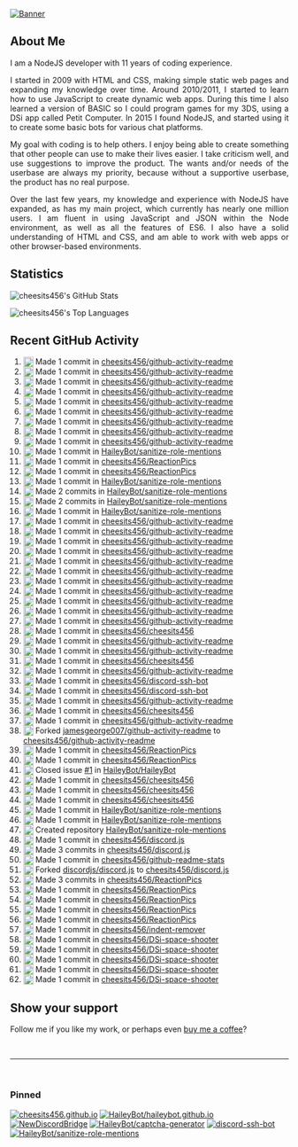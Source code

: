 [![Banner][banner-img]][banner-link]

## About Me

<p align="justify">I am a NodeJS developer with 11 years of coding experience.</p>

<p align="justify">I started in 2009 with HTML and CSS, making simple static web pages and expanding my knowledge over time. Around 2010/2011, I started to learn how to use JavaScript to create dynamic web apps. During this time I also learned a version of BASIC so I could program games for my 3DS, using a DSi app called Petit Computer. In 2015 I found NodeJS, and started using it to create some basic bots for various chat platforms.</p>

<p align="justify">My goal with coding is to help others. I enjoy being able to create something that other people can use to make their lives easier. I take criticism well, and use suggestions to improve the product. The wants and/or needs of the userbase are always my priority, because without a supportive userbase, the product has no real purpose.</p>

<p align="justify">Over the last few years, my knowledge and experience with NodeJS have expanded, as has my main project, which currently has nearly one million users. I am fluent in using JavaScript and JSON within the Node environment, as well as all the features of ES6. I also have a solid understanding of HTML and CSS, and am able to work with web apps or other browser-based environments.</p>

## Statistics

![cheesits456's GitHub Stats][github-stats-img]

![cheesits456's Top Languages][github-langs-img]

## Recent GitHub Activity

<!--START_SECTION:activity-->
1. <img alt="📝" src="https://github.com/cheesits456/github-activity-readme/raw/master/icons/commit.svg" align="top" height="18"> Made 1 commit in [cheesits456/github-activity-readme](https://github.com/cheesits456/github-activity-readme)
2. <img alt="📝" src="https://github.com/cheesits456/github-activity-readme/raw/master/icons/commit.svg" align="top" height="18"> Made 1 commit in [cheesits456/github-activity-readme](https://github.com/cheesits456/github-activity-readme)
3. <img alt="📝" src="https://github.com/cheesits456/github-activity-readme/raw/master/icons/commit.svg" align="top" height="18"> Made 1 commit in [cheesits456/github-activity-readme](https://github.com/cheesits456/github-activity-readme)
4. <img alt="📝" src="https://github.com/cheesits456/github-activity-readme/raw/master/icons/commit.svg" align="top" height="18"> Made 1 commit in [cheesits456/github-activity-readme](https://github.com/cheesits456/github-activity-readme)
5. <img alt="📝" src="https://github.com/cheesits456/github-activity-readme/raw/master/icons/commit.svg" align="top" height="18"> Made 1 commit in [cheesits456/github-activity-readme](https://github.com/cheesits456/github-activity-readme)
6. <img alt="📝" src="https://github.com/cheesits456/github-activity-readme/raw/master/icons/commit.svg" align="top" height="18"> Made 1 commit in [cheesits456/github-activity-readme](https://github.com/cheesits456/github-activity-readme)
7. <img alt="📝" src="https://github.com/cheesits456/github-activity-readme/raw/master/icons/commit.svg" align="top" height="18"> Made 1 commit in [cheesits456/github-activity-readme](https://github.com/cheesits456/github-activity-readme)
8. <img alt="📝" src="https://github.com/cheesits456/github-activity-readme/raw/master/icons/commit.svg" align="top" height="18"> Made 1 commit in [cheesits456/github-activity-readme](https://github.com/cheesits456/github-activity-readme)
9. <img alt="📝" src="https://github.com/cheesits456/github-activity-readme/raw/master/icons/commit.svg" align="top" height="18"> Made 1 commit in [cheesits456/github-activity-readme](https://github.com/cheesits456/github-activity-readme)
10. <img alt="📝" src="https://github.com/cheesits456/github-activity-readme/raw/master/icons/commit.svg" align="top" height="18"> Made 1 commit in [HaileyBot/sanitize-role-mentions](https://github.com/HaileyBot/sanitize-role-mentions)
11. <img alt="📝" src="https://github.com/cheesits456/github-activity-readme/raw/master/icons/commit.svg" align="top" height="18"> Made 1 commit in [cheesits456/ReactionPics](https://github.com/cheesits456/ReactionPics)
12. <img alt="📝" src="https://github.com/cheesits456/github-activity-readme/raw/master/icons/commit.svg" align="top" height="18"> Made 1 commit in [cheesits456/ReactionPics](https://github.com/cheesits456/ReactionPics)
13. <img alt="📝" src="https://github.com/cheesits456/github-activity-readme/raw/master/icons/commit.svg" align="top" height="18"> Made 1 commit in [HaileyBot/sanitize-role-mentions](https://github.com/HaileyBot/sanitize-role-mentions)
14. <img alt="📝" src="https://github.com/cheesits456/github-activity-readme/raw/master/icons/commit.svg" align="top" height="18"> Made 2 commits in [HaileyBot/sanitize-role-mentions](https://github.com/HaileyBot/sanitize-role-mentions)
15. <img alt="📝" src="https://github.com/cheesits456/github-activity-readme/raw/master/icons/commit.svg" align="top" height="18"> Made 2 commits in [HaileyBot/sanitize-role-mentions](https://github.com/HaileyBot/sanitize-role-mentions)
16. <img alt="📝" src="https://github.com/cheesits456/github-activity-readme/raw/master/icons/commit.svg" align="top" height="18"> Made 1 commit in [HaileyBot/sanitize-role-mentions](https://github.com/HaileyBot/sanitize-role-mentions)
17. <img alt="📝" src="https://github.com/cheesits456/github-activity-readme/raw/master/icons/commit.svg" align="top" height="18"> Made 1 commit in [cheesits456/github-activity-readme](https://github.com/cheesits456/github-activity-readme)
18. <img alt="📝" src="https://github.com/cheesits456/github-activity-readme/raw/master/icons/commit.svg" align="top" height="18"> Made 1 commit in [cheesits456/github-activity-readme](https://github.com/cheesits456/github-activity-readme)
19. <img alt="📝" src="https://github.com/cheesits456/github-activity-readme/raw/master/icons/commit.svg" align="top" height="18"> Made 1 commit in [cheesits456/github-activity-readme](https://github.com/cheesits456/github-activity-readme)
20. <img alt="📝" src="https://github.com/cheesits456/github-activity-readme/raw/master/icons/commit.svg" align="top" height="18"> Made 1 commit in [cheesits456/github-activity-readme](https://github.com/cheesits456/github-activity-readme)
21. <img alt="📝" src="https://github.com/cheesits456/github-activity-readme/raw/master/icons/commit.svg" align="top" height="18"> Made 1 commit in [cheesits456/github-activity-readme](https://github.com/cheesits456/github-activity-readme)
22. <img alt="📝" src="https://github.com/cheesits456/github-activity-readme/raw/master/icons/commit.svg" align="top" height="18"> Made 1 commit in [cheesits456/github-activity-readme](https://github.com/cheesits456/github-activity-readme)
23. <img alt="📝" src="https://github.com/cheesits456/github-activity-readme/raw/master/icons/commit.svg" align="top" height="18"> Made 1 commit in [cheesits456/github-activity-readme](https://github.com/cheesits456/github-activity-readme)
24. <img alt="📝" src="https://github.com/cheesits456/github-activity-readme/raw/master/icons/commit.svg" align="top" height="18"> Made 1 commit in [cheesits456/github-activity-readme](https://github.com/cheesits456/github-activity-readme)
25. <img alt="📝" src="https://github.com/cheesits456/github-activity-readme/raw/master/icons/commit.svg" align="top" height="18"> Made 1 commit in [cheesits456/github-activity-readme](https://github.com/cheesits456/github-activity-readme)
26. <img alt="📝" src="https://github.com/cheesits456/github-activity-readme/raw/master/icons/commit.svg" align="top" height="18"> Made 1 commit in [cheesits456/github-activity-readme](https://github.com/cheesits456/github-activity-readme)
27. <img alt="📝" src="https://github.com/cheesits456/github-activity-readme/raw/master/icons/commit.svg" align="top" height="18"> Made 1 commit in [cheesits456/github-activity-readme](https://github.com/cheesits456/github-activity-readme)
28. <img alt="📝" src="https://github.com/cheesits456/github-activity-readme/raw/master/icons/commit.svg" align="top" height="18"> Made 1 commit in [cheesits456/cheesits456](https://github.com/cheesits456/cheesits456)
29. <img alt="📝" src="https://github.com/cheesits456/github-activity-readme/raw/master/icons/commit.svg" align="top" height="18"> Made 1 commit in [cheesits456/github-activity-readme](https://github.com/cheesits456/github-activity-readme)
30. <img alt="📝" src="https://github.com/cheesits456/github-activity-readme/raw/master/icons/commit.svg" align="top" height="18"> Made 1 commit in [cheesits456/github-activity-readme](https://github.com/cheesits456/github-activity-readme)
31. <img alt="📝" src="https://github.com/cheesits456/github-activity-readme/raw/master/icons/commit.svg" align="top" height="18"> Made 1 commit in [cheesits456/cheesits456](https://github.com/cheesits456/cheesits456)
32. <img alt="📝" src="https://github.com/cheesits456/github-activity-readme/raw/master/icons/commit.svg" align="top" height="18"> Made 1 commit in [cheesits456/github-activity-readme](https://github.com/cheesits456/github-activity-readme)
33. <img alt="📝" src="https://github.com/cheesits456/github-activity-readme/raw/master/icons/commit.svg" align="top" height="18"> Made 1 commit in [cheesits456/discord-ssh-bot](https://github.com/cheesits456/discord-ssh-bot)
34. <img alt="📝" src="https://github.com/cheesits456/github-activity-readme/raw/master/icons/commit.svg" align="top" height="18"> Made 1 commit in [cheesits456/discord-ssh-bot](https://github.com/cheesits456/discord-ssh-bot)
35. <img alt="📝" src="https://github.com/cheesits456/github-activity-readme/raw/master/icons/commit.svg" align="top" height="18"> Made 1 commit in [cheesits456/github-activity-readme](https://github.com/cheesits456/github-activity-readme)
36. <img alt="📝" src="https://github.com/cheesits456/github-activity-readme/raw/master/icons/commit.svg" align="top" height="18"> Made 1 commit in [cheesits456/cheesits456](https://github.com/cheesits456/cheesits456)
37. <img alt="📝" src="https://github.com/cheesits456/github-activity-readme/raw/master/icons/commit.svg" align="top" height="18"> Made 1 commit in [cheesits456/github-activity-readme](https://github.com/cheesits456/github-activity-readme)
38. <img alt="🍴" src="https://github.com/cheesits456/github-activity-readme/raw/master/icons/fork.svg" align="top" height="18"> Forked [jamesgeorge007/github-activity-readme](https://github.com/jamesgeorge007/github-activity-readme) to [cheesits456/github-activity-readme](https://github.com/cheesits456/github-activity-readme)
39. <img alt="📝" src="https://github.com/cheesits456/github-activity-readme/raw/master/icons/commit.svg" align="top" height="18"> Made 1 commit in [cheesits456/ReactionPics](https://github.com/cheesits456/ReactionPics)
40. <img alt="📝" src="https://github.com/cheesits456/github-activity-readme/raw/master/icons/commit.svg" align="top" height="18"> Made 1 commit in [cheesits456/ReactionPics](https://github.com/cheesits456/ReactionPics)
41. <img alt="❗️" src="https://github.com/cheesits456/github-activity-readme/raw/master/icons/issue.svg" align="top" height="18"> Closed issue [#1](https://github.com//HaileyBot/HaileyBot/issues/1) in [HaileyBot/HaileyBot](https://github.com/HaileyBot/HaileyBot)
42. <img alt="📝" src="https://github.com/cheesits456/github-activity-readme/raw/master/icons/commit.svg" align="top" height="18"> Made 1 commit in [cheesits456/cheesits456](https://github.com/cheesits456/cheesits456)
43. <img alt="📝" src="https://github.com/cheesits456/github-activity-readme/raw/master/icons/commit.svg" align="top" height="18"> Made 1 commit in [cheesits456/cheesits456](https://github.com/cheesits456/cheesits456)
44. <img alt="📝" src="https://github.com/cheesits456/github-activity-readme/raw/master/icons/commit.svg" align="top" height="18"> Made 1 commit in [cheesits456/cheesits456](https://github.com/cheesits456/cheesits456)
45. <img alt="📝" src="https://github.com/cheesits456/github-activity-readme/raw/master/icons/commit.svg" align="top" height="18"> Made 1 commit in [HaileyBot/sanitize-role-mentions](https://github.com/HaileyBot/sanitize-role-mentions)
46. <img alt="📝" src="https://github.com/cheesits456/github-activity-readme/raw/master/icons/commit.svg" align="top" height="18"> Made 1 commit in [HaileyBot/sanitize-role-mentions](https://github.com/HaileyBot/sanitize-role-mentions)
47. <img alt="➕" src="https://github.com/cheesits456/github-activity-readme/raw/master/icons/create-repo.svg" align="top" height="18"> Created repository [HaileyBot/sanitize-role-mentions](https://github.com/HaileyBot/sanitize-role-mentions)
48. <img alt="📝" src="https://github.com/cheesits456/github-activity-readme/raw/master/icons/commit.svg" align="top" height="18"> Made 1 commit in [cheesits456/discord.js](https://github.com/cheesits456/discord.js)
49. <img alt="📝" src="https://github.com/cheesits456/github-activity-readme/raw/master/icons/commit.svg" align="top" height="18"> Made 3 commits in [cheesits456/discord.js](https://github.com/cheesits456/discord.js)
50. <img alt="📝" src="https://github.com/cheesits456/github-activity-readme/raw/master/icons/commit.svg" align="top" height="18"> Made 1 commit in [cheesits456/github-readme-stats](https://github.com/cheesits456/github-readme-stats)
51. <img alt="🍴" src="https://github.com/cheesits456/github-activity-readme/raw/master/icons/fork.svg" align="top" height="18"> Forked [discordjs/discord.js](https://github.com/discordjs/discord.js) to [cheesits456/discord.js](https://github.com/cheesits456/discord.js)
52. <img alt="📝" src="https://github.com/cheesits456/github-activity-readme/raw/master/icons/commit.svg" align="top" height="18"> Made 3 commits in [cheesits456/ReactionPics](https://github.com/cheesits456/ReactionPics)
53. <img alt="📝" src="https://github.com/cheesits456/github-activity-readme/raw/master/icons/commit.svg" align="top" height="18"> Made 1 commit in [cheesits456/ReactionPics](https://github.com/cheesits456/ReactionPics)
54. <img alt="📝" src="https://github.com/cheesits456/github-activity-readme/raw/master/icons/commit.svg" align="top" height="18"> Made 1 commit in [cheesits456/ReactionPics](https://github.com/cheesits456/ReactionPics)
55. <img alt="📝" src="https://github.com/cheesits456/github-activity-readme/raw/master/icons/commit.svg" align="top" height="18"> Made 1 commit in [cheesits456/ReactionPics](https://github.com/cheesits456/ReactionPics)
56. <img alt="📝" src="https://github.com/cheesits456/github-activity-readme/raw/master/icons/commit.svg" align="top" height="18"> Made 1 commit in [cheesits456/ReactionPics](https://github.com/cheesits456/ReactionPics)
57. <img alt="📝" src="https://github.com/cheesits456/github-activity-readme/raw/master/icons/commit.svg" align="top" height="18"> Made 1 commit in [cheesits456/indent-remover](https://github.com/cheesits456/indent-remover)
58. <img alt="📝" src="https://github.com/cheesits456/github-activity-readme/raw/master/icons/commit.svg" align="top" height="18"> Made 1 commit in [cheesits456/DSi-space-shooter](https://github.com/cheesits456/DSi-space-shooter)
59. <img alt="📝" src="https://github.com/cheesits456/github-activity-readme/raw/master/icons/commit.svg" align="top" height="18"> Made 1 commit in [cheesits456/DSi-space-shooter](https://github.com/cheesits456/DSi-space-shooter)
60. <img alt="📝" src="https://github.com/cheesits456/github-activity-readme/raw/master/icons/commit.svg" align="top" height="18"> Made 1 commit in [cheesits456/DSi-space-shooter](https://github.com/cheesits456/DSi-space-shooter)
61. <img alt="📝" src="https://github.com/cheesits456/github-activity-readme/raw/master/icons/commit.svg" align="top" height="18"> Made 1 commit in [cheesits456/DSi-space-shooter](https://github.com/cheesits456/DSi-space-shooter)
62. <img alt="📝" src="https://github.com/cheesits456/github-activity-readme/raw/master/icons/commit.svg" align="top" height="18"> Made 1 commit in [cheesits456/DSi-space-shooter](https://github.com/cheesits456/DSi-space-shooter)
<!--END_SECTION:activity-->

## Show your support

Follow me if you like my work, or perhaps even [buy me a coffee][donate]?

<br><hr><br>

### Pinned

[![cheesits456.github.io][pin1-img]][pin1-link]
[![HaileyBot/haileybot.github.io][pin2-img]][pin2-link]
[![NewDiscordBridge][pin3-img]][pin3-link]
[![HaileyBot/captcha-generator][pin4-img]][pin4-link]
[![discord-ssh-bot][pin5-img]][pin5-link]
[![HaileyBot/sanitize-role-mentions][pin6-img]][pin6-link]



<!-- Link anchors -->
[banner-img]: https://raw.githubusercontent.com/cheesits456/cheesits456/master/personal-banner.gif
[banner-link]: https://social.cheesits456.dev

[donate]: https://donate.haileybot.com

[website-img]: https://img.shields.io/badge/-Website-e722e7?style=for-the-badge
[website-link]: https://cheesits456.dev
[discord-img]: https://img.shields.io/badge/-Discord-e722e7?style=for-the-badge
[discord-link]: https://discord.gg/7QH4YeD
[email-img]: https://img.shields.io/badge/-E--Mail-e722e7?style=for-the-badge
[email-link]: mailto:quin@cheesits456.dev

[github-stats-img]: https://cheesits456-readme-stats.vercel.app/api?username=cheesits456&count_private=true&show_icons=true&include_all_commits=true
[github-langs-img]: https://cheesits456-readme-stats.vercel.app/api/top-langs?username=cheesits456&layout=compact&hide=smarty

[pin1-img]: https://cheesits456-readme-stats.vercel.app/api/pin/?username=cheesits456&repo=cheesits456.github.io
[pin1-link]: https://github.com/cheesits456/cheesits456.github.io
[pin2-img]: https://cheesits456-readme-stats.vercel.app/api/pin/?username=HaileyBot&repo=haileybot.github.io&show_owner=true
[pin2-link]: https://github.com/HaileyBot/haileybot.github.io
[pin3-img]: https://cheesits456-readme-stats.vercel.app/api/pin/?username=cheesits456&repo=NewDiscordBridge
[pin3-link]: https://github.com/cheesits456/NewDiscordBridge
[pin4-img]: https://cheesits456-readme-stats.vercel.app/api/pin/?username=HaileyBot&repo=captcha-generator&show_owner=true
[pin4-link]: https://github.com/HaileyBot/captcha-generator
[pin5-img]: https://cheesits456-readme-stats.vercel.app/api/pin/?username=cheesits456&repo=discord-ssh-bot
[pin5-link]: https://github.com/cheesits456/discord-ssh-bot
[pin6-img]: https://cheesits456-readme-stats.vercel.app/api/pin/?username=HaileyBot&repo=sanitize-role-mentions&show_owner=true
[pin6-link]: https://github.com/HaileyBot/sanitize-role-mentions
